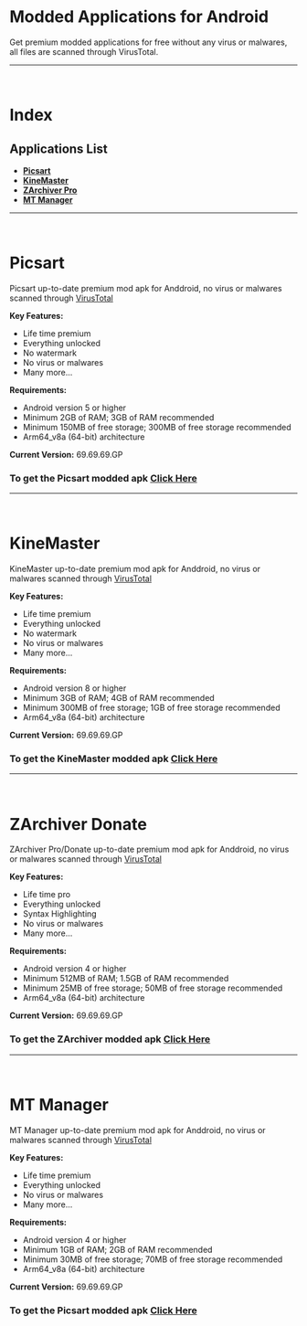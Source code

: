 # Modded Applications for Android
Get premium modded applications for free without any virus or malwares, all files are scanned through VirusTotal.

---
<br>

# Index
## Applications List
- **[Picsart](https.com)**
- **[KineMaster](https.com)**
- **[ZArchiver Pro](https://.com)**
- **[MT Manager](https://.com)**

---
<br>

# Picsart
Picsart up-to-date premium mod apk for Anddroid, no virus or malwares scanned through [VirusTotal](https://www.virustotal.com/)

**Key Features:**
- Life time premium
- Everything unlocked
- No watermark
- No virus or malwares
- Many more...

**Requirements:**
- Android version 5 or higher
- Minimum 2GB of RAM; 3GB of RAM recommended
- Minimum 150MB of free storage; 300MB of free storage recommended
- Arm64_v8a (64-bit) architecture

**Current Version:** 69.69.69.GP

### To get the Picsart modded apk **[Click Here](https://.com)**

---
<br>

# KineMaster
KineMaster up-to-date premium mod apk for Anddroid, no virus or malwares scanned through [VirusTotal](https://www.virustotal.com/)

**Key Features:**
- Life time premium
- Everything unlocked
- No watermark
- No virus or malwares
- Many more...

**Requirements:**
- Android version 8 or higher
- Minimum 3GB of RAM; 4GB of RAM recommended
- Minimum 300MB of free storage; 1GB of free storage recommended
- Arm64_v8a (64-bit) architecture

**Current Version:** 69.69.69.GP

### To get the KineMaster modded apk **[Click Here](https://.com)**

---
<br>

# ZArchiver Donate
ZArchiver Pro/Donate up-to-date premium mod apk for Anddroid, no virus or malwares scanned through [VirusTotal](https://www.virustotal.com/)

**Key Features:**
- Life time pro
- Everything unlocked
- Syntax Highlighting
- No virus or malwares
- Many more...

**Requirements:**
- Android version 4 or higher
- Minimum 512MB of RAM; 1.5GB of RAM recommended
- Minimum 25MB of free storage; 50MB of free storage recommended
- Arm64_v8a (64-bit) architecture

**Current Version:** 69.69.69.GP

### To get the ZArchiver modded apk **[Click Here](https://.com)**

---
<br>

# MT Manager
MT Manager up-to-date premium mod apk for Anddroid, no virus or malwares scanned through [VirusTotal](https://www.virustotal.com/)

**Key Features:**
- Life time premium
- Everything unlocked
- No virus or malwares
- Many more...

**Requirements:**
- Android version 4 or higher
- Minimum 1GB of RAM; 2GB of RAM recommended
- Minimum 30MB of free storage; 70MB of free storage recommended
- Arm64_v8a (64-bit) architecture

**Current Version:** 69.69.69.GP

### To get the Picsart modded apk **[Click Here](https://.com)**
